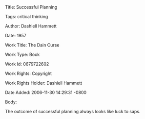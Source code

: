 Title:  Successful Planning

Tags:   critical thinking

Author: Dashiell Hammett

Date:   1957

Work Title: The Dain Curse

Work Type: Book

Work Id: 0679722602

Work Rights: Copyright

Work Rights Holder: Dashiell Hammett

Date Added: 2006-11-30 14:29:31 -0800

Body: 

The outcome of successful planning always looks like luck to saps.

